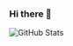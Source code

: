 ### Hi there 👋

<!--
**Bob369-ops/Bob369-ops** is a ✨ _special_ ✨ repository because its `README.md` (this file) appears on your GitHub profile.

Here are some ideas to get you started:

- 🔭 I’m currently working on multiple projects
- 🌱 I’m currently developing my career as a renowned software engineer
- 👯 I’m looking to collaborate on various projects written in various programming languages
- 🤔 I’m looking towards achieving success
- 💬 Ask me about web and app development
- 📫 How to reach me: Kindly contact: 254113759534
- ⚡ Fun fact: Did you know that the first computer programming language was created in 1883, when a woman named Ada Lovelace worked with Charles Babbage on his very early mechanical computer, the Analytical Engine.🤪🤪🧐Well, this doesn't come as a surprise. No wonder women are difficult to understand 😂😂😂
-->

![GitHub Stats](https://github-readme-stats.vercel.app/api?username=Bob369-ops&theme=radical)
